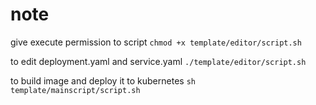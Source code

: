 # note

give execute permission to script
`chmod +x template/editor/script.sh`

to edit deployment.yaml and service.yaml
`./template/editor/script.sh`

to build image and deploy it to kubernetes
`sh template/mainscript/script.sh`

